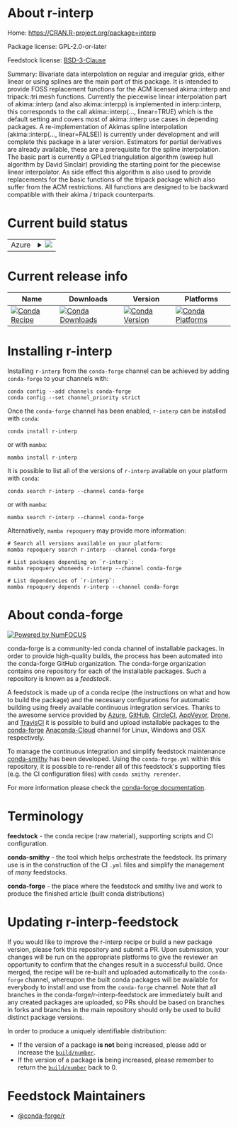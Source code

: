 About r-interp
==============

Home: https://CRAN.R-project.org/package=interp

Package license: GPL-2.0-or-later

Feedstock license: [BSD-3-Clause](https://github.com/conda-forge/r-interp-feedstock/blob/main/LICENSE.txt)

Summary: Bivariate data interpolation on regular and irregular grids, either linear or using splines are the main part of this package.  It is intended to provide FOSS replacement functions for the ACM licensed akima::interp and tripack::tri.mesh functions. Currently the piecewise linear interpolation part of akima::interp (and also akima::interpp) is implemented in interp::interp, this corresponds to the call akima::interp(..., linear=TRUE) which is the default setting and covers most of akima::interp use cases in depending packages.  A re-implementation of Akimas spline interpolation (akima::interp(..., linear=FALSE)) is currently under development and will complete this package in a later version. Estimators for partial derivatives are already available, these are a prerequisite for the spline interpolation.  The basic part is currently a GPLed triangulation algorithm (sweep hull algorithm by David Sinclair) providing the starting point for the piecewise linear interpolator. As side effect this algorithm is also used to provide replacements for the basic functions of the tripack package which also suffer from the ACM restrictions.  All functions are designed to be backward compatible with their akima / tripack counterparts.

Current build status
====================


<table>
    
  <tr>
    <td>Azure</td>
    <td>
      <details>
        <summary>
          <a href="https://dev.azure.com/conda-forge/feedstock-builds/_build/latest?definitionId=9996&branchName=main">
            <img src="https://dev.azure.com/conda-forge/feedstock-builds/_apis/build/status/r-interp-feedstock?branchName=main">
          </a>
        </summary>
        <table>
          <thead><tr><th>Variant</th><th>Status</th></tr></thead>
          <tbody><tr>
              <td>linux_64_r_base4.0</td>
              <td>
                <a href="https://dev.azure.com/conda-forge/feedstock-builds/_build/latest?definitionId=9996&branchName=main">
                  <img src="https://dev.azure.com/conda-forge/feedstock-builds/_apis/build/status/r-interp-feedstock?branchName=main&jobName=linux&configuration=linux_64_r_base4.0" alt="variant">
                </a>
              </td>
            </tr><tr>
              <td>linux_64_r_base4.1</td>
              <td>
                <a href="https://dev.azure.com/conda-forge/feedstock-builds/_build/latest?definitionId=9996&branchName=main">
                  <img src="https://dev.azure.com/conda-forge/feedstock-builds/_apis/build/status/r-interp-feedstock?branchName=main&jobName=linux&configuration=linux_64_r_base4.1" alt="variant">
                </a>
              </td>
            </tr><tr>
              <td>osx_64_r_base4.0</td>
              <td>
                <a href="https://dev.azure.com/conda-forge/feedstock-builds/_build/latest?definitionId=9996&branchName=main">
                  <img src="https://dev.azure.com/conda-forge/feedstock-builds/_apis/build/status/r-interp-feedstock?branchName=main&jobName=osx&configuration=osx_64_r_base4.0" alt="variant">
                </a>
              </td>
            </tr><tr>
              <td>osx_64_r_base4.1</td>
              <td>
                <a href="https://dev.azure.com/conda-forge/feedstock-builds/_build/latest?definitionId=9996&branchName=main">
                  <img src="https://dev.azure.com/conda-forge/feedstock-builds/_apis/build/status/r-interp-feedstock?branchName=main&jobName=osx&configuration=osx_64_r_base4.1" alt="variant">
                </a>
              </td>
            </tr><tr>
              <td>win_64_r_base4.0</td>
              <td>
                <a href="https://dev.azure.com/conda-forge/feedstock-builds/_build/latest?definitionId=9996&branchName=main">
                  <img src="https://dev.azure.com/conda-forge/feedstock-builds/_apis/build/status/r-interp-feedstock?branchName=main&jobName=win&configuration=win_64_r_base4.0" alt="variant">
                </a>
              </td>
            </tr><tr>
              <td>win_64_r_base4.1</td>
              <td>
                <a href="https://dev.azure.com/conda-forge/feedstock-builds/_build/latest?definitionId=9996&branchName=main">
                  <img src="https://dev.azure.com/conda-forge/feedstock-builds/_apis/build/status/r-interp-feedstock?branchName=main&jobName=win&configuration=win_64_r_base4.1" alt="variant">
                </a>
              </td>
            </tr>
          </tbody>
        </table>
      </details>
    </td>
  </tr>
</table>

Current release info
====================

| Name | Downloads | Version | Platforms |
| --- | --- | --- | --- |
| [![Conda Recipe](https://img.shields.io/badge/recipe-r--interp-green.svg)](https://anaconda.org/conda-forge/r-interp) | [![Conda Downloads](https://img.shields.io/conda/dn/conda-forge/r-interp.svg)](https://anaconda.org/conda-forge/r-interp) | [![Conda Version](https://img.shields.io/conda/vn/conda-forge/r-interp.svg)](https://anaconda.org/conda-forge/r-interp) | [![Conda Platforms](https://img.shields.io/conda/pn/conda-forge/r-interp.svg)](https://anaconda.org/conda-forge/r-interp) |

Installing r-interp
===================

Installing `r-interp` from the `conda-forge` channel can be achieved by adding `conda-forge` to your channels with:

```
conda config --add channels conda-forge
conda config --set channel_priority strict
```

Once the `conda-forge` channel has been enabled, `r-interp` can be installed with `conda`:

```
conda install r-interp
```

or with `mamba`:

```
mamba install r-interp
```

It is possible to list all of the versions of `r-interp` available on your platform with `conda`:

```
conda search r-interp --channel conda-forge
```

or with `mamba`:

```
mamba search r-interp --channel conda-forge
```

Alternatively, `mamba repoquery` may provide more information:

```
# Search all versions available on your platform:
mamba repoquery search r-interp --channel conda-forge

# List packages depending on `r-interp`:
mamba repoquery whoneeds r-interp --channel conda-forge

# List dependencies of `r-interp`:
mamba repoquery depends r-interp --channel conda-forge
```


About conda-forge
=================

[![Powered by
NumFOCUS](https://img.shields.io/badge/powered%20by-NumFOCUS-orange.svg?style=flat&colorA=E1523D&colorB=007D8A)](https://numfocus.org)

conda-forge is a community-led conda channel of installable packages.
In order to provide high-quality builds, the process has been automated into the
conda-forge GitHub organization. The conda-forge organization contains one repository
for each of the installable packages. Such a repository is known as a *feedstock*.

A feedstock is made up of a conda recipe (the instructions on what and how to build
the package) and the necessary configurations for automatic building using freely
available continuous integration services. Thanks to the awesome service provided by
[Azure](https://azure.microsoft.com/en-us/services/devops/), [GitHub](https://github.com/),
[CircleCI](https://circleci.com/), [AppVeyor](https://www.appveyor.com/),
[Drone](https://cloud.drone.io/welcome), and [TravisCI](https://travis-ci.com/)
it is possible to build and upload installable packages to the
[conda-forge](https://anaconda.org/conda-forge) [Anaconda-Cloud](https://anaconda.org/)
channel for Linux, Windows and OSX respectively.

To manage the continuous integration and simplify feedstock maintenance
[conda-smithy](https://github.com/conda-forge/conda-smithy) has been developed.
Using the ``conda-forge.yml`` within this repository, it is possible to re-render all of
this feedstock's supporting files (e.g. the CI configuration files) with ``conda smithy rerender``.

For more information please check the [conda-forge documentation](https://conda-forge.org/docs/).

Terminology
===========

**feedstock** - the conda recipe (raw material), supporting scripts and CI configuration.

**conda-smithy** - the tool which helps orchestrate the feedstock.
                   Its primary use is in the construction of the CI ``.yml`` files
                   and simplify the management of *many* feedstocks.

**conda-forge** - the place where the feedstock and smithy live and work to
                  produce the finished article (built conda distributions)


Updating r-interp-feedstock
===========================

If you would like to improve the r-interp recipe or build a new
package version, please fork this repository and submit a PR. Upon submission,
your changes will be run on the appropriate platforms to give the reviewer an
opportunity to confirm that the changes result in a successful build. Once
merged, the recipe will be re-built and uploaded automatically to the
`conda-forge` channel, whereupon the built conda packages will be available for
everybody to install and use from the `conda-forge` channel.
Note that all branches in the conda-forge/r-interp-feedstock are
immediately built and any created packages are uploaded, so PRs should be based
on branches in forks and branches in the main repository should only be used to
build distinct package versions.

In order to produce a uniquely identifiable distribution:
 * If the version of a package **is not** being increased, please add or increase
   the [``build/number``](https://docs.conda.io/projects/conda-build/en/latest/resources/define-metadata.html#build-number-and-string).
 * If the version of a package **is** being increased, please remember to return
   the [``build/number``](https://docs.conda.io/projects/conda-build/en/latest/resources/define-metadata.html#build-number-and-string)
   back to 0.

Feedstock Maintainers
=====================

* [@conda-forge/r](https://github.com/conda-forge/r/)


